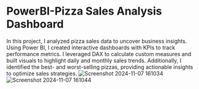 # PowerBI-Pizza Sales Analysis Dashboard
In this project, I analyzed pizza sales data to uncover business insights. Using Power BI, I created interactive dashboards with KPIs to track performance metrics. I leveraged DAX to calculate custom measures and built visuals to highlight daily and monthly sales trends. Additionally, I identified the best- and worst-selling pizzas, providing actionable insights to optimize sales strategies.
![Screenshot 2024-11-07 161034](https://github.com/user-attachments/assets/6374a3d6-720b-444e-8714-09b9378360b5)
![Screenshot 2024-11-07 161044](https://github.com/user-attachments/assets/33d5d56d-e5b3-4957-acb8-bf307235f47f)






